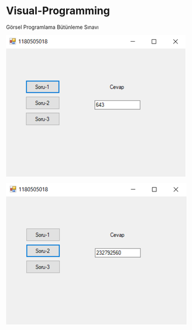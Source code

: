 # Visual-Programming
Görsel Programlama Bütünleme Sınavı

![soru-11](https://github.com/S-Oktay-Bicici/Visual-Programming/blob/main/soru-1.PNG)

![soru-2](https://github.com/S-Oktay-Bicici/Visual-Programming/blob/main/soru-2.PNG)

